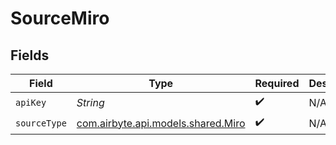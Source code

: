 # SourceMiro


## Fields

| Field                                                             | Type                                                              | Required                                                          | Description                                                       |
| ----------------------------------------------------------------- | ----------------------------------------------------------------- | ----------------------------------------------------------------- | ----------------------------------------------------------------- |
| `apiKey`                                                          | *String*                                                          | :heavy_check_mark:                                                | N/A                                                               |
| `sourceType`                                                      | [com.airbyte.api.models.shared.Miro](../../models/shared/Miro.md) | :heavy_check_mark:                                                | N/A                                                               |